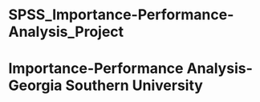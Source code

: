 # SPSS_Importance-Performance-Analysis_Project
# Importance-Performance Analysis- Georgia Southern University #
